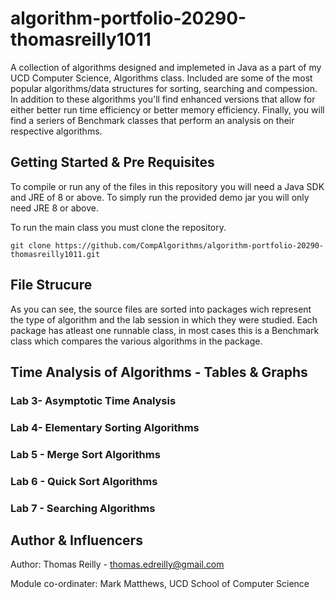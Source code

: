 # algorithm-portfolio-20290-thomasreilly1011
A collection of algorithms designed and implemeted in Java as a part of my UCD Computer Science, Algorithms class. Included are some of the most popular algorithms/data structures for sorting, searching and compession. In addition to these algorithms you'll find enhanced versions that allow for either better run time efficiency or better memory efficiency. Finally, you will find a seriers of Benchmark classes that perform an analysis on their respective algorithms. 

## Getting Started & Pre Requisites
To compile or run any of the files in this repository you will need a Java SDK and JRE of 8 or above.
To simply run the provided demo jar you will only need JRE 8 or above. 

To run the main class you must clone the repository.
```
git clone https://github.com/CompAlgorithms/algorithm-portfolio-20290-thomasreilly1011.git
```


## File Strucure
As you can see, the source files are sorted into packages wich represent the type of algorithm and the lab session in which they were studied. Each package has atleast one runnable class, in most cases this is a Benchmark class which compares the various algorithms in the package.

## Time Analysis of Algorithms - Tables & Graphs
### Lab 3- Asymptotic Time Analysis
### Lab 4- Elementary Sorting Algorithms
### Lab 5 - Merge Sort Algorithms
### Lab 6 - Quick Sort Algorithms
### Lab 7 - Searching Algorithms


## Author & Influencers
Author: Thomas Reilly - thomas.edreilly@gmail.com 

Module co-ordinater: Mark Matthews, UCD School of Computer Science
